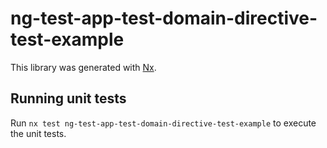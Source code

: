 # ng-test-app-test-domain-directive-test-example

This library was generated with [Nx](https://nx.dev).

## Running unit tests

Run `nx test ng-test-app-test-domain-directive-test-example` to execute the unit tests.
